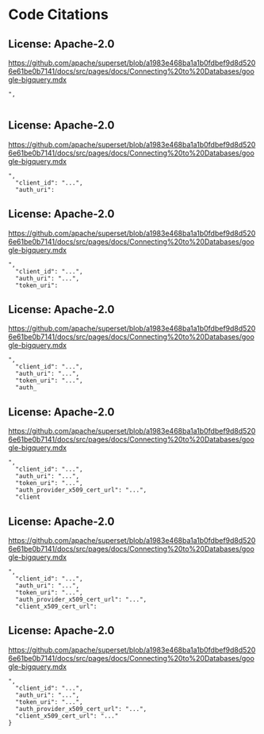 # Code Citations

## License: Apache-2.0
https://github.com/apache/superset/blob/a1983e468ba1a1b0fdbef9d8d5206e61be0b7141/docs/src/pages/docs/Connecting%20to%20Databases/google-bigquery.mdx

```
",
  
```


## License: Apache-2.0
https://github.com/apache/superset/blob/a1983e468ba1a1b0fdbef9d8d5206e61be0b7141/docs/src/pages/docs/Connecting%20to%20Databases/google-bigquery.mdx

```
",
  "client_id": "...",
  "auth_uri":
```


## License: Apache-2.0
https://github.com/apache/superset/blob/a1983e468ba1a1b0fdbef9d8d5206e61be0b7141/docs/src/pages/docs/Connecting%20to%20Databases/google-bigquery.mdx

```
",
  "client_id": "...",
  "auth_uri": "...",
  "token_uri":
```


## License: Apache-2.0
https://github.com/apache/superset/blob/a1983e468ba1a1b0fdbef9d8d5206e61be0b7141/docs/src/pages/docs/Connecting%20to%20Databases/google-bigquery.mdx

```
",
  "client_id": "...",
  "auth_uri": "...",
  "token_uri": "...",
  "auth_
```


## License: Apache-2.0
https://github.com/apache/superset/blob/a1983e468ba1a1b0fdbef9d8d5206e61be0b7141/docs/src/pages/docs/Connecting%20to%20Databases/google-bigquery.mdx

```
",
  "client_id": "...",
  "auth_uri": "...",
  "token_uri": "...",
  "auth_provider_x509_cert_url": "...",
  "client
```


## License: Apache-2.0
https://github.com/apache/superset/blob/a1983e468ba1a1b0fdbef9d8d5206e61be0b7141/docs/src/pages/docs/Connecting%20to%20Databases/google-bigquery.mdx

```
",
  "client_id": "...",
  "auth_uri": "...",
  "token_uri": "...",
  "auth_provider_x509_cert_url": "...",
  "client_x509_cert_url":
```


## License: Apache-2.0
https://github.com/apache/superset/blob/a1983e468ba1a1b0fdbef9d8d5206e61be0b7141/docs/src/pages/docs/Connecting%20to%20Databases/google-bigquery.mdx

```
",
  "client_id": "...",
  "auth_uri": "...",
  "token_uri": "...",
  "auth_provider_x509_cert_url": "...",
  "client_x509_cert_url": "..."
}
```
```

